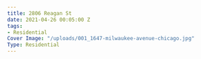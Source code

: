```yaml
---
title: 2806 Reagan St
date: 2021-04-26 00:05:00 Z
tags:
- Residential
Cover Image: "/uploads/001_1647-milwaukee-avenue-chicago.jpg"
Type: Residential
---
```


